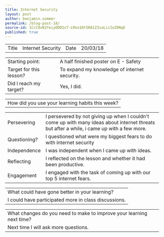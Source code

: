 ```yaml
---
title: Internet Security
layout: post
author: benjamin.sommer
permalink: /blog-post-18/
source-id: 1CcC0vB2YeiyDDDSsT-LMxo10t5RA1Z3vaLicIeZ0NqE
published: true
---
```

<table>
  <tr>
    <td>Title</td>
    <td>Internet Security</td>
    <td>Date</td>
    <td>20/03/18</td>
  </tr>
</table>


<table>
  <tr>
    <td>Starting point:</td>
    <td>A half finished poster on E - Safety</td>
  </tr>
  <tr>
    <td>Target for this lesson?</td>
    <td>To expand my knowledge of internet security.</td>
  </tr>
  <tr>
    <td>Did I reach my target? </td>
    <td>Yes, I did.</td>
  </tr>
</table>


<table>
  <tr>
    <td>How did you use your learning habits this week?</td>
  </tr>
</table>


<table>
  <tr>
    <td>Persevering</td>
    <td>I persevered by not giving up when I couldn't come up with many ideas about internet threats but after a while, i came up with a few more.</td>
  </tr>
  <tr>
    <td>Questioning?</td>
    <td>I questioned what were my biggest fears to do with internet security</td>
  </tr>
  <tr>
    <td>Independence</td>
    <td>I was independent when I came up with ideas.</td>
  </tr>
  <tr>
    <td>Reflecting</td>
    <td>I reflected on the lesson and whether it had been productive.</td>
  </tr>
  <tr>
    <td>Engagement</td>
    <td>I engaged with the task of coming up with our top 5 internet fears.</td>
  </tr>
</table>


<table>
  <tr>
    <td>What could have gone better in your learning?</td>
  </tr>
  <tr>
    <td>I could have participated more in class discussions.</td>
  </tr>
</table>


<table>
  <tr>
    <td>What changes do you need to make to improve your learning next time?</td>
  </tr>
  <tr>
    <td>Next time I will ask more questions.</td>
  </tr>
</table>


